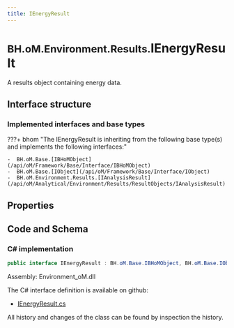 ```yaml
---
title: IEnergyResult
---
```


# <small>BH.oM.Environment.Results.</small>**IEnergyResult**

A results object containing energy data.

## Interface structure

### Implemented interfaces and base types

???+ bhom "The IEnergyResult is inheriting from the following base type(s) and implements the following interfaces:"

    -  BH.oM.Base.[IBHoMObject](/api/oM/Framework/Base/Interface/IBHoMObject)
    -  BH.oM.Base.[IObject](/api/oM/Framework/Base/Interface/IObject)
    -  BH.oM.Environment.Results.[IAnalysisResult](/api/oM/Analytical/Environment/Results/ResultObjects/IAnalysisResult)


## Properties

## Code and Schema

### C# implementation

``` C# title="C#"
public interface IEnergyResult : BH.oM.Base.IBHoMObject, BH.oM.Base.IObject, BH.oM.Environment.Results.IAnalysisResult
```

Assembly: Environment_oM.dll

The C# interface definition is available on github:

- [IEnergyResult.cs](https://github.com/BHoM/BHoM/blob/develop/Environment_oM/Results\ResultObjects\Energy\IEnergyResult.cs)

All history and changes of the class can be found by inspection the history.
